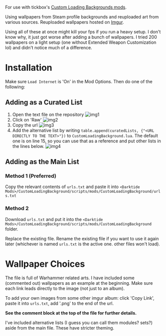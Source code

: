 For use with tickbox's [Custom Loading Backgrounds mods](https://www.nexusmods.com/warhammer40kdarktide/mods/462).

Using wallpapers from Steam profile backgrounds and reuploaded art from various sources. Reuploaded wallpapers hosted on [Imgur](https://imgur.com/a/custom-loading-backgrounds-1920x1080-REhTk5C). 

Using all of these at once might kill your fps if you run a heavy setup. I don't know why, it just got worse after adding a bunch of wallpapers. I tried 200 wallpapers on a light setup (one without Extended Weapon Customization lol) and didn't notice much of a difference.

# Installation
Make sure `Load Internet` is 'On' in the Mod Options. Then do one of the following:

## Adding as a Curated List
1) Open the text file on the repository
![img1](https://github.com/user-attachments/assets/d3f54624-0bfe-41b7-8f91-0713f337d250)
2) Click on 'Raw'
![img2](https://github.com/user-attachments/assets/3a170483-db37-431e-a08c-90f855ae8b81)
3) Copy the url
![img3](https://github.com/user-attachments/assets/38711640-3019-4c8d-ba6d-1a1d07bbaac0)
4) Add the alternative list by writing `table.append(curatedLists, {"<URL DIRECTLY TO THE TEXT>"})` to `CustomLoadingBackground.lua`. The default one is on line 15, so you can use that as a reference and put other lists in the lines below. 
![img4](https://github.com/user-attachments/assets/6432934b-3647-4562-adf9-70804cdb8ea7)

## Adding as the Main List
### Method 1 (Preferred)
Copy the relevant contents of `urls.txt` and paste it into `<Darktide Mods>/CustomLoadingBackground/scripts/mods/CustomLoadingBackground/urls.txt`

### Method 2
Download `urls.txt` and put it into the `<Darktide Mods>/CustomLoadingBackground/scripts/mods/CustomLoadingBackground` folder.

Replace the existing file. Rename the existing file if you want to use it again later (whichever is named `urls.txt` is the active one. other files won't load).

# Wallpaper Choices
The file is full of Warhammer related arts. I have included some (commented out) wallpapers as an example at the beginning. Make sure each link leads directly to the image (not just to an album).

To add your own images from some other imgur album: click 'Copy Link', paste it into `urls.txt`, add '.png' to the end of the url.

**See the comment block at the top of the file for further details.**

I've included alternative lists (I guess you can call them modules? sets?) aside from the main file. These have stricter theming.


